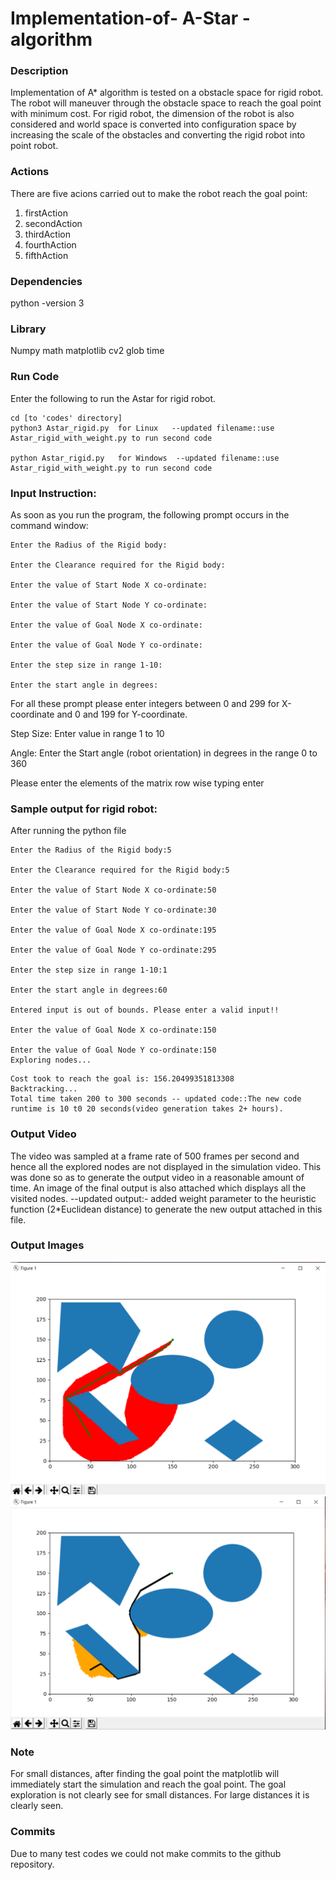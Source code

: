 # Implementation-of- A-Star -algorithm
### Description
Implementation of A* algorithm is tested on a obstacle space for rigid robot. The robot will maneuver through the obstacle space to reach the goal point with minimum cost. For rigid robot, the dimension of the robot is also considered and world space is converted into configuration space by increasing the scale of the obstacles and converting the rigid robot into point robot.

### Actions
There are five acions carried out to make the robot reach the goal point:
1. firstAction
2. secondAction
3. thirdAction
4. fourthAction
5. fifthAction



### Dependencies 
python -version 3   

### Library
Numpy
math
matplotlib
cv2
glob
time

### Run Code
Enter the following to run the Astar for rigid robot.

```
cd [to 'codes' directory]
python3 Astar_rigid.py  for Linux   --updated filename::use  Astar_rigid_with_weight.py to run second code

python Astar_rigid.py   for Windows  --updated filename::use  Astar_rigid_with_weight.py to run second code
```

### Input Instruction:
As soon as you run the program, the following prompt occurs in the command window:
```
Enter the Radius of the Rigid body:

Enter the Clearance required for the Rigid body:

Enter the value of Start Node X co-ordinate:

Enter the value of Start Node Y co-ordinate:

Enter the value of Goal Node X co-ordinate:

Enter the value of Goal Node Y co-ordinate:

Enter the step size in range 1-10:

Enter the start angle in degrees:
```
For all these prompt please enter integers between 0 and 299 for X-coordinate and 0 and 199 for Y-coordinate.

Step Size: Enter value in range 1 to 10

Angle: Enter the Start angle (robot orientation) in degrees in the range 0 to 360

Please enter the elements of the matrix row wise typing enter


### Sample output for rigid robot:
After running the python file
```
Enter the Radius of the Rigid body:5

Enter the Clearance required for the Rigid body:5

Enter the value of Start Node X co-ordinate:50

Enter the value of Start Node Y co-ordinate:30

Enter the value of Goal Node X co-ordinate:195

Enter the value of Goal Node Y co-ordinate:295

Enter the step size in range 1-10:1

Enter the start angle in degrees:60

Entered input is out of bounds. Please enter a valid input!!

Enter the value of Goal Node X co-ordinate:150

Enter the value of Goal Node Y co-ordinate:150
Exploring nodes...
```
```
Cost took to reach the goal is: 156.20499351813308
Backtracking...
Total time taken 200 to 300 seconds -- updated code::The new code runtime is 10 t0 20 seconds(video generation takes 2+ hours).
```

### Output Video
The video was sampled at a frame rate of 500 frames per second and hence all the explored nodes are not displayed in the simulation video. This was done so as to generate the output video in a reasonable amount of time. An image of the final output is also attached which displays all the visited nodes.
--updated output:- added weight parameter to the heuristic function (2*Euclidean distance) to generate the new output attached in this file. 

### Output Images
![Output 1 without weight](Final_output_img.PNG)
![Output2 with weight](Output_2.PNG)

### Note
For small distances, after finding the goal point the matplotlib will immediately start the simulation and reach the goal point. The goal exploration is not clearly see for small distances. For large distances it is clearly seen.


### Commits
Due to many test codes we could not make commits to the github repository.
